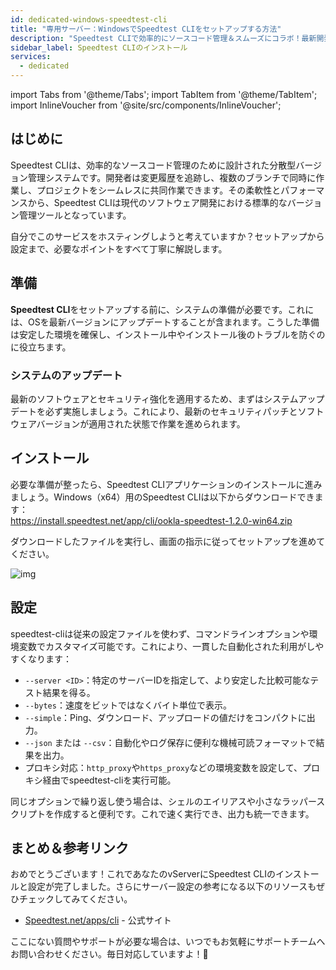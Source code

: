 ```yaml
---
id: dedicated-windows-speedtest-cli
title: "専用サーバー：WindowsでSpeedtest CLIをセットアップする方法"
description: "Speedtest CLIで効率的にソースコード管理＆スムーズにコラボ！最新開発に必須のツールを今すぐチェックしよう"
sidebar_label: Speedtest CLIのインストール
services:
  - dedicated
---
```


import Tabs from '@theme/Tabs';
import TabItem from '@theme/TabItem';
import InlineVoucher from '@site/src/components/InlineVoucher';

## はじめに

Speedtest CLIは、効率的なソースコード管理のために設計された分散型バージョン管理システムです。開発者は変更履歴を追跡し、複数のブランチで同時に作業し、プロジェクトをシームレスに共同作業できます。その柔軟性とパフォーマンスから、Speedtest CLIは現代のソフトウェア開発における標準的なバージョン管理ツールとなっています。

自分でこのサービスをホスティングしようと考えていますか？セットアップから設定まで、必要なポイントをすべて丁寧に解説します。

<InlineVoucher />



## 準備

**Speedtest CLI**をセットアップする前に、システムの準備が必要です。これには、OSを最新バージョンにアップデートすることが含まれます。こうした準備は安定した環境を確保し、インストール中やインストール後のトラブルを防ぐのに役立ちます。


### システムのアップデート
最新のソフトウェアとセキュリティ強化を適用するため、まずはシステムアップデートを必ず実施しましょう。これにより、最新のセキュリティパッチとソフトウェアバージョンが適用された状態で作業を進められます。



## インストール

必要な準備が整ったら、Speedtest CLIアプリケーションのインストールに進みましょう。Windows（x64）用のSpeedtest CLIは以下からダウンロードできます：  
https://install.speedtest.net/app/cli/ookla-speedtest-1.2.0-win64.zip

ダウンロードしたファイルを実行し、画面の指示に従ってセットアップを進めてください。

![img](https://screensaver01.zap-hosting.com/index.php/s/XXERYCa3eKjYmxS/download)



## 設定

speedtest-cliは従来の設定ファイルを使わず、コマンドラインオプションや環境変数でカスタマイズ可能です。これにより、一貫した自動化された利用がしやすくなります：

- `--server <ID>`：特定のサーバーIDを指定して、より安定した比較可能なテスト結果を得る。  
- `--bytes`：速度をビットではなくバイト単位で表示。  
- `--simple`：Ping、ダウンロード、アップロードの値だけをコンパクトに出力。  
- `--json` または `--csv`：自動化やログ保存に便利な機械可読フォーマットで結果を出力。  
- プロキシ対応：`http_proxy`や`https_proxy`などの環境変数を設定して、プロキシ経由でspeedtest-cliを実行可能。  

同じオプションで繰り返し使う場合は、シェルのエイリアスや小さなラッパースクリプトを作成すると便利です。これで速く実行でき、出力も統一できます。



## まとめ＆参考リンク

おめでとうございます！これであなたのvServerにSpeedtest CLIのインストールと設定が完了しました。さらにサーバー設定の参考になる以下のリソースもぜひチェックしてみてください。

- [Speedtest.net/apps/cli](https://www.speedtest.net/apps/cli) - 公式サイト

ここにない質問やサポートが必要な場合は、いつでもお気軽にサポートチームへお問い合わせください。毎日対応していますよ！🙂



<InlineVoucher />
